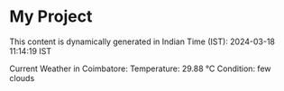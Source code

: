 # My Project

This content is dynamically generated in Indian Time (IST): 2024-03-18 11:14:19 IST


Current Weather in Coimbatore:
Temperature: 29.88 °C
Condition: few clouds
